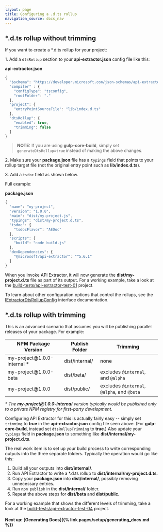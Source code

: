 ```yaml
---
layout: page
title: Configuring a .d.ts rollup
navigation_source: docs_nav
---
```


## \*.d.ts rollup without trimming

If you want to create a \*.d.ts rollup for your project:



1<!-- -->. Add a `dtsRollup` section to your **api-extractor.json** config file like this:

**api-extractor.json**<br/>

```ts
{
  "$schema": "https://developer.microsoft.com/json-schemas/api-extractor/api-extractor.schema.json",
  "compiler" : {
    "configType": "tsconfig",
    "rootFolder": "."
  },
  "project": {
    "entryPointSourceFile": "lib/index.d.ts"
  },
  "dtsRollup": {
    "enabled": true,
    "trimming": false
  }
}
```

> **NOTE:** If you are using **gulp-core-build**, simply set `generateDtsRollup=true` instead of making the above changes.



2<!-- -->.  Make sure your **package.json** file has a `typings` field that points to your rollup target file (not the original entry point such as **lib/index.d.ts**).

3<!-- -->.  Add a `tsdoc` field as shown below.

Full example:

**package.json**<br/>

```ts
{
  "name": "my-project",
  "version": "1.0.0",
  "main": "dist/my-project.js",
  "typings": "dist/my-project.d.ts",
  "tsdoc": {
    "tsdocFlavor": "AEDoc"
  },
  "scripts": {
    "build": "node build.js"
  },
  "devDependencies": {
    "@microsoft/api-extractor": "^5.6.1"
  }
}
```

When you invoke API Extractor, it will now generate the **dist/my-project.d.ts** file as part of its output.  For a working example, take a look at the [build-tests/api-extractor-test-01](https://github.com/Microsoft/web-build-tools/tree/master/build-tests/api-extractor-test-01) project.

To learn about other configuration options that control the rollups, see the [IExtractorDtsRollupConfig](https://github.com/Microsoft/web-build-tools/blob/master/apps/api-extractor/src/extractor/IExtractorConfig.ts) interface documentation.



## \*.d.ts rollup with trimming

This is an advanced scenario that assumes you will be publishing parallel releases of your package.  For example:

| NPM Package Version          | Publish Folder | Trimming                                    |
| ---------------------------- | -------------- | ------------------------------------------- |
| my-project@<!-- -->1.0.0-internal \* | dist/internal/ | none                                        |
| my-project@<!-- -->1.0.0-beta        | dist/beta/     | excludes `@internal`, and `@alpha`          |
| my-project@<!-- -->1.0.0             | dist/public/   | excludes `@internal`, `@alpha`, and `@beta` |

*\* The **my-project@<!-- -->1.0.0-internal** version typically would be published only to a private NPM registry for first-party development.*



Configuring API Extractor for this is actually fairly easy -- simply set `trimming` to **true** in the **api-extractor.json** config file seen above.  (For **gulp-core-build**,  instead set `dtsRollupTrimming` to **true**.)  Also update your `typings` field in **package.json** to something like **dist/internal/my-project.d.ts**.

The real work item is to set up your build process to write corresponding outputs into the three separate folders.  Typically the operation would go like this:

1. Build all your outputs into **dist/internal/**.
2. Run API Extractor to write a \*.d.ts rollup to **dist/internal/my-project.d.ts**.
3. Copy your **package.json** into **dist/internal/**, possibly removing unnecessary entries.
4. Run `npm publish` in the **dist/internal/** folder.
5. Repeat the above steps for **dist/beta** and **dist/public**.

For a working example that shows the different levels of trimming, take a look at the [build-tests/api-extractor-test-04](https://github.com/Microsoft/web-build-tools/tree/master/build-tests/api-extractor-test-04) project.


#### Next up: [Generating Docs]({% link pages/setup/generating_docs.md %})
